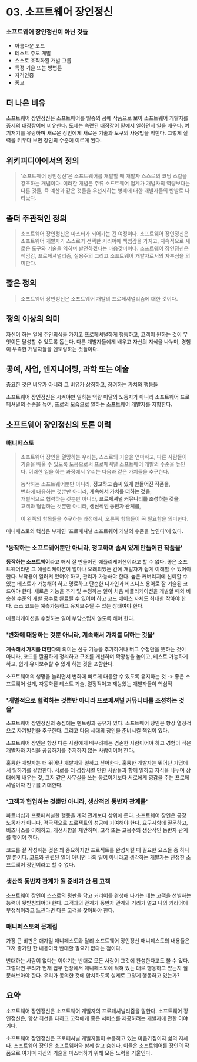 # 03. 소프트웨어 장인정신

### 소프트웨어 장인정신이 아닌 것들

* 아름다운 코드
* 테스트 주도 개발
* 스스로 조직화된 개발 그룹
* 특정 기술 또는 방법론
* 자격인증
* 종교


## 더 나은 비유

소프트웨어 장인정신은 소프트웨어를 일종의 공예 작품으로 보아 소프트웨어 개발자를 중세의 대장장이에 비유한다.
도제는 숙련된 대장장이 밑에서 일하면서 일을 배운다.
여기저기를 유랑하며 새로운 장인에게 새로운 기술과 도구의 사용법을 익힌다.
그렇게 실력을 키우다 보면 장인의 수준에 이르게 된다.


## 위키피디아에서의 정의

> '소프트웨어 장인정신'은 소프트웨어를 개발할 때 개발자 스스로의 코딩 스킬을 강조하는 개념이다.
> 이러한 개념은 주류 소프트웨어 업계가 개발자의 역량보다는 다른 것들, 즉 예산과 같은 것들을 우선시하는 병폐에 대한 개발자들의 반발로 나타났다.


## 좀더 주관적인 정의

> 소프트웨어 장인정신은 마스터가 되어가는 긴 여정이다.
> 소프트웨어 장인정신은 소프트웨어 개발자가 스스로가 선택한 커리어에 책임감을 가지고, 지속적으로 새로운 도구와 기술을 익히며 발전하겠다는 마음갖미이다.
> 소프트웨어 장인정신은 책임감, 프로페셔널리즘, 실용주의 그리고 소프트웨어 개발자로서의 자부심을 의미한다.


## 짧은 정의

> 소프트웨어 장인정신은 소프트웨어 개발의 프로페셔널리즘에 대한 것이다.


## 정의 이상의 의미

자신이 하는 일에 주인의식을 가지고 프로페셔널하게 행동하고, 고객이 원하는 것이 무엇이든 달성할 수 있도록 돕는다.
다른 개발자들에게 배우고 자신의 지식을 나누며, 경험이 부족한 개발자들을 멘토링하는 것들이다.


## 공예, 사업, 엔지니어링, 과학 또는 예술

중요한 것은 비유가 아니라 그 비유가 상징하고, 장려하는 가치와 행동들

소프트웨어 장인정신은 시켜야만 일하는 역량 미달의 노동자가 아니라 소프트웨어 프로페셔널의 수준을 높여, 프로의 모습으로 일하는 소프트웨어 개발자를 지향한다.


## 소프트웨어 장인정신의 토론 이력

### 매니페스토

> 소프트웨어 장인을 열망하는 우리는, 스스로의 기술을 연마하고, 다른 사람들이 기술을 배울 수 있도록 도움으로써 프로페셔널 소프트웨어 개발의 수준을 높인다.
> 이러한 일을 하는 과정에서 우리는 다음과 같은 가치들을 추구한다.
>
> 동작하는 소프트웨어뿐만 아니라, **정교하고 솜씨 있게 만들어진 작품을**,  
> 변화에 대응하는 것뿐만 아니라, **계속해서 가치를 더하는 것을**,  
> 개별적으로 협력하는 것뿐만 아니라, **프로페셔널 커뮤니티를 조성하는 것을**,  
> 고객과 협업하는 것뿐만 아니라, **생산적인 동반자 관계를**,  
>
> 이 왼쪽의 항목들을 추구하는 과정에서, 오른쪽 항목들이 꼭 필요함을 의미한다.


매니페스토의 핵심은 부제인 '프로페셔널 소프트웨어 개발의 수준을 높인다'에 있다. 


### '동작하는 소프트웨어뿐만 아니라, 정교하며 솜씨 있게 만들어진 작품을'

**동작하는 소프트웨어**라고 해서 잘 만들어진 애플리케이션이라고 할 수 없다.
좋은 소프트웨어라면 그 애플리케이션이 얼마나 오래되었든 간에 개발자가 쉽게 이해할 수 있어야 한다.
부작용이 알려져 있어야 하고, 관리가 가능해야 한다.
높은 커버리지에 신뢰할 수 있는 테스트가 가능해야 하고 명료하고 단순한 디자인과 비즈니스 용어로 잘 기술된 코드여야 한다.
새로운 기능을 추가 및 수정하는 일이 처음 애플리케이션을 개발할 때와 비슷한 수준의 개발 공수로 완료될 수 있어야 하고 코드 베이스 자체도 최대한 작아야 한다.
소스 코드는 예측가능하고 유지보수될 수 있는 상태여야 한다.

애플리케이션을 수정하는 일이 부담스럽지 않도록 해야 한다.


### '변화에 대응하는 것뿐 아니라, 계속해서 가치를 더하는 것을'

**계속해서 가치를 더한다**의 의미는 신규 기능을 추가하거나 버그 수정만을 뜻하는 것이 아니라, 코드를 깔끔하게 정리하고 구조를 개선하며 확장성을 높이고, 테스트 가능하게 하고, 쉽게 유지보수할 수 있게 하는 것을 포함한다.

소프트웨어의 생명을 늘리면서 변화에 빠르게 대응할 수 있도록 유지하는 것 -> 좋은 소프트웨어 설계, 자동화된 테스트 기술, 열정적이고 재능있는 개발자들이 핵심적


### '개별적으로 협력하는 것뿐만 아니라 프로페셔널 커뮤니티를 조성하는 것을'

소프트웨어 장인정신의 중심에는 멘토링과 공유가 있다. 소프트웨어 장인은 항상 열정적으로 자기발전을 추구한다. 그리고 다음 세대의 장인을 준비시킬 책임이 있다.

소프트웨어 장인은 항상 다른 사람에게 배우려하는 겸손한 사람이어야 하고 경험이 적은 개발자와 지식을 공유하기를 주저하지 않는 사람이어야 한다. 

훌륭한 개발자는 더 뛰어난 개발자와 일하고 싶어한다. 훌륭한 개발자는 뛰어난 기업에서 일하기를 갈망한다.
서로를 더 성장시킬 만한 사람들과 함께 일하고 지식을 나누며 상대에게 배우는 것, 그저 같은 사무실을 쓰는 동료이기보다 서로에게 영감을 주는 프로페셔널이자 친구를 기대한다.


### '고객과 협업하는 것뿐만 아니라, 생산적인 동반자 관계를'

파트너십과 프로페셔널한 행동을 계약 관계보다 상위에 둔다. 
소프트웨어 장인은 공장 노동자가 아니다. 적극적으로 프로젝트의 성공에 기여해야 한다.
요구사항에 질문하고, 비즈니스를 이해하고, 개선사항을 제안하며, 고객 또는 고용주와 생산적인 동반자 관계를 맺어야 한다. 

코드를 잘 작성하는 것은 꽤 중요하지만 프로젝트를 완성시킬 때 필요한 요소들 중 하나일 뿐이다. 코드와 관련된 일이 아니면 나의 일이 아니라고 생각하는 개발자는 진정한 소프트웨어 장인이라고 할 수 없다.


### 생산적 동반자 관계가 될 준비가 안 된 고객

소프트웨어 장인이 스스로의 평판을 닦고 커리어를 완성해 나가는 데는 고객을 선별하는 능력이 뒷받침되어야 한다.
고객과의 관계가 동반자 관계와 거리가 멀고 나의 커리어에 부정적이라고 느낀다면 다른 고객을 찾아봐야 한다.


### 매니페스토의 문제점

가장 큰 비판은 애자일 매니페스토와 달리 소프트웨어 장인정신 매니페스토의 내용들은 그저 좋기만 한 내용이라 반대할 필요가 없다는 점이다. 

반대하는 사람이 없다는 이야기는 반대로 모든 사람이 그것에 찬성한다고도 볼 수 있다.
그렇다면 우리가 현재 업무 현장에서 매니페스토에 적혀 있는 대로 행동하고 있는지 질문해보아야 한다.
우리가 동의한 것에 합치하도록 실제로 그렇게 행동하고 있는가?


## 요약

소프트웨어 장인정신은 소프트웨어 개발자의 프로페셔널리즘을 말한다. 소프트웨어 장인정신은, 항상 최선을 다하고 고객에게 좋은 서비스를 제공하려는 개발자에 관한 이야기다. 

소프트웨어 장인정신은 프로페셔널 개발자들이 수용하고 있는 마음가짐이자 삶의 자세다. 소프트웨어 장인은 소프트웨어와 함께 살고 숨쉰다.
이들은 소프트웨어를 장인의 작품으로 여기며 자신의 기술을 마스터하기 위해 모든 노력을 기울인다.

